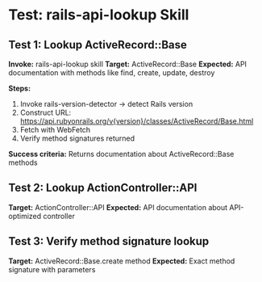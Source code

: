 # Test: rails-api-lookup Skill

## Test 1: Lookup ActiveRecord::Base

**Invoke:** rails-api-lookup skill
**Target:** ActiveRecord::Base
**Expected:** API documentation with methods like find, create, update, destroy

**Steps:**
1. Invoke rails-version-detector → detect Rails version
2. Construct URL: https://api.rubyonrails.org/v{version}/classes/ActiveRecord/Base.html
3. Fetch with WebFetch
4. Verify method signatures returned

**Success criteria:** Returns documentation about ActiveRecord::Base methods

## Test 2: Lookup ActionController::API

**Target:** ActionController::API
**Expected:** API documentation about API-optimized controller

## Test 3: Verify method signature lookup

**Target:** ActiveRecord::Base.create method
**Expected:** Exact method signature with parameters
